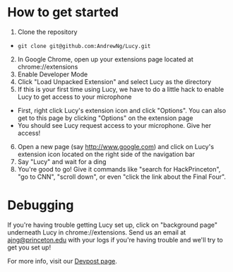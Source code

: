 # How to get started

1. Clone the repository
  * `git clone git@github.com:AndrewNg/Lucy.git`
2. In Google Chrome, open up your extensions page located at chrome://extensions
3. Enable Developer Mode
4. Click "Load Unpacked Extension" and select Lucy as the directory
5. If this is your first time using Lucy, we have to do a little hack to enable Lucy to get access to your microphone
  * First, right click Lucy's extension icon and click "Options". You can also get to this page by clicking "Options" on the extension page
  * You should see Lucy request access to your microphone. Give her access!
6. Open a new page (say http://www.google.com) and click on Lucy's extension icon located on the right side of the navigation bar
6. Say "Lucy" and wait for a ding
7. You're good to go! Give it commands like "search for HackPrinceton", "go to CNN", "scroll down", or even "click the link about the Final Four".

# Debugging
If you're having trouble getting Lucy set up, click on "background page" underneath Lucy in chrome://extensions. Send us an email at ajng@princeton.edu with your logs if you're having trouble and we'll try to get you set up!

For more info, visit our [Devpost page](http://devpost.com/software/lucy).